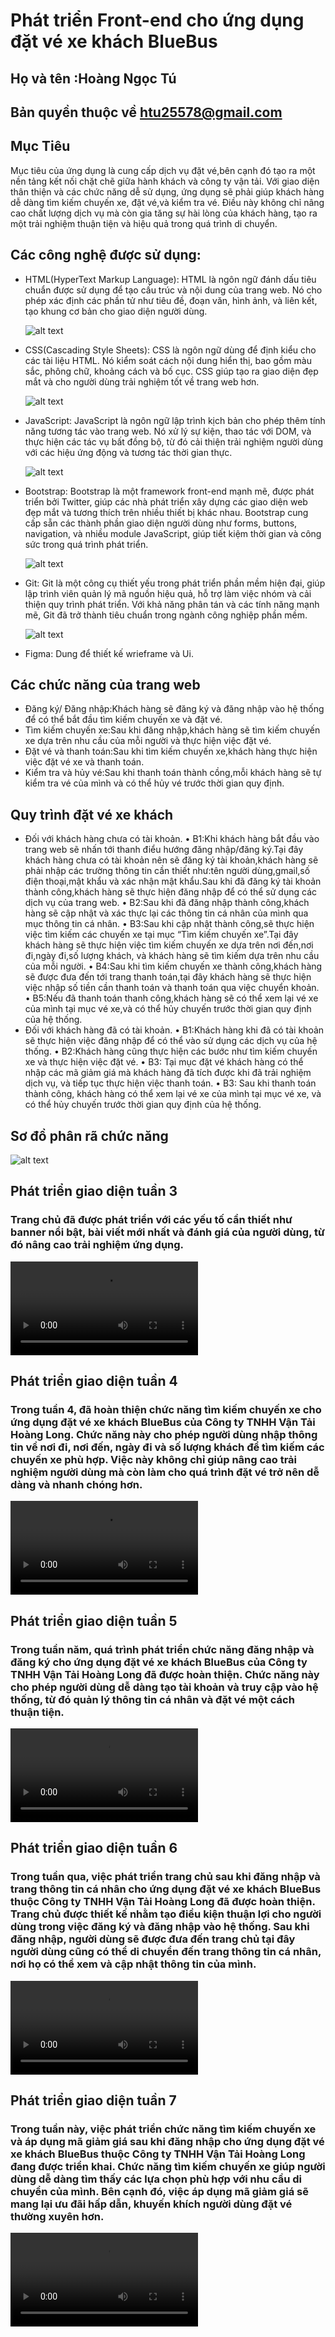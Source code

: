 # Phát triển Front-end cho ứng dụng đặt vé xe khách BlueBus

## Họ và tên :Hoàng Ngọc Tú
## Bản quyền thuộc về htu25578@gmail.com

## Mục Tiêu
Mục tiêu của ứng dụng là cung cấp dịch vụ đặt vé,bên cạnh đó tạo ra một nền tảng kết nối chặt chẽ giữa hành khách và công ty vận tải. Với giao diện thân thiện và các chức năng dễ sử dụng, ứng dụng sẽ phải giúp khách hàng dễ dàng tìm kiếm chuyến xe, đặt vé,và kiểm tra vé. Điều này không chỉ nâng cao chất lượng dịch vụ mà còn gia tăng sự hài lòng của khách hàng, tạo ra một trải nghiệm thuận tiện và hiệu quả trong quá trình di chuyển.

## Các công nghệ được sử dụng:
 - HTML(HyperText Markup Language): HTML là ngôn ngữ đánh dấu tiêu chuẩn được sử dụng để tạo cấu trúc và nội dung của trang web. Nó cho phép xác định các phần tử như tiêu đề, đoạn văn, hình ảnh, và liên kết, tạo khung cơ bản cho giao diện người dùng.
 
 
     ![alt text](image.png)



 - CSS(Cascading Style Sheets): CSS là ngôn ngữ dùng để định kiểu cho các tài liệu HTML. Nó kiểm soát cách nội dung hiển thị, bao gồm màu sắc, phông chữ, khoảng cách và bố cục. CSS giúp tạo ra giao diện đẹp mắt và cho người dùng trải nghiệm tốt về trang web hơn.


     ![alt text](image-2.png)


- JavaScript: JavaScript là ngôn ngữ lập trình kịch bản cho phép thêm tính năng tương tác vào trang web. Nó xử lý sự kiện, thao tác với DOM, và thực hiện các tác vụ bất đồng bộ, từ đó cải thiện trải nghiệm người dùng với các hiệu ứng động và tương tác thời gian thực.


     ![alt text](image-3.png)


- Bootstrap: Bootstrap là một framework front-end mạnh mẽ, được phát triển bởi Twitter, giúp các nhà phát triển xây dựng các giao diện web đẹp mắt và tương thích trên nhiều thiết bị khác nhau. Bootstrap cung cấp sẵn các thành phần giao diện người dùng như forms, buttons, navigation, và nhiều module JavaScript, giúp tiết kiệm thời gian và công sức trong quá trình phát triển.


    ![alt text](image-4.png)



- Git: Git là một công cụ thiết yếu trong phát triển phần mềm hiện đại, giúp lập trình viên quản lý mã nguồn hiệu quả, hỗ trợ làm việc nhóm và cải thiện quy trình phát triển. Với khả năng phân tán và các tính năng mạnh mẽ, Git đã trở thành tiêu chuẩn trong ngành công nghiệp phần mềm.


     ![alt text](image-5.png)

- Figma: Dung để thiết kế wrieframe và Ui.

## Các chức năng của trang web
-	Đăng ký/ Đăng nhập:Khách hàng sẽ đăng ký và đăng nhập vào hệ thống để có thể bắt đầu tìm kiếm chuyến xe và đặt vé.
-	Tìm kiếm chuyến xe:Sau khi đăng nhập,khách hàng sẽ tìm kiếm chuyến xe dựa trên nhu cầu của mỗi người và thực hiện việc đặt vé.
-	Đặt vé và thanh toán:Sau khi tìm kiếm chuyến xe,khách hàng thực hiện việc đặt vé xe và thanh toán.
-	Kiểm tra và hủy vé:Sau khi thanh toán thành cồng,mỗi khách hàng sẽ tự kiểm tra vé của mình và có thể hủy vé trước thời gian quy định.

 
## Quy trình đặt vé xe khách
-	Đối với khách hàng chưa có tài khoản.
•	B1:Khi khách hàng bắt đầu vào trang web sẽ nhấn tới thanh điểu hướng đăng nhập/đăng ký.Tại đây khách hàng chưa có tài khoản nên sẽ đăng ký tài khoản,khách hàng sẽ phải nhập các trường thông tin cần thiết như:tên người dùng,gmail,số điện thoại,mật khẩu và xác nhận mật khẩu.Sau khi đã đăng ký tài khoản thành công,khách hàng sẽ thực hiện đăng nhập để có thể sử dụng các dịch vụ của trang web.
•	B2:Sau khi đã đăng nhập thành công,khách hàng sẽ cập nhật và xác thực lại các thông tin cá nhân của mình qua mục thông tin cá nhân.
•	B3:Sau khi cập nhật thành công,sẽ thực hiện việc tìm kiếm các chuyến xe tại mục “Tìm kiếm chuyến xe”.Tại đây khách hàng sẽ thực hiện việc tìm kiếm chuyến xe dựa trên nơi đến,nơi đi,ngày đi,số lượng khách, và khách hàng sẽ tìm kiếm dựa trên nhu cầu của mỗi người.
•	B4:Sau khi tìm kiếm chuyến xe thành công,khách hàng sẽ được đưa đến tới trang thanh toán,tại đây khách hàng sẽ thực hiện việc nhập số tiền cần thanh toán và thanh toán qua việc chuyển khoản.
•	B5:Nếu đã thanh toán thanh công,khách hàng sẽ có thể xem lại vé xe của mình tại mục vé xe,và có thể hủy chuyến trước thời gian quy định của hệ thống.
- Đối với khách hàng đã có tài khoản.
•	B1:Khách hàng khi đã có tài khoản sẽ thực hiện việc đăng nhập để có thể vào sử dụng các dịch vụ của hệ thống.
•	B2:Khách hàng cũng thực hiện các bước như tìm kiếm chuyến xe và thực hiện việc đặt vé.
•	B3: Tại mục đặt vé khách hàng có thể nhập các mã giảm giá mà khách hàng đã tích được khi đã trải nghiệm dịch vụ, và tiếp tục thực hiện việc thanh toán.
•	B3: Sau khi thanh toán thành công, khách hàng có thể xem lại vé xe của mình tại mục vé xe, và có thể hủy chuyến trước thời gian quy định của hệ thống.

## Sơ đồ phân rã chức năng
![alt text](image-6.png)

## Phát triển giao diện tuần 3
### Trang chủ đã được phát triển với các yếu tố cần thiết như banner nổi bật, bài viết mới nhất và đánh giá của người dùng, từ đó nâng cao trải nghiệm ứng dụng.

 <video controls src="img-readme/Quay màn hình 2024-10-30 214416.mp4" title="Title"></video>


 ## Phát triển giao diện tuần 4
### Trong tuần 4, đã hoàn thiện chức năng tìm kiếm chuyến xe cho ứng dụng đặt vé xe khách BlueBus của Công ty TNHH Vận Tải Hoàng Long. Chức năng này cho phép người dùng nhập thông tin về nơi đi, nơi đến, ngày đi và số lượng khách để tìm kiếm các chuyến xe phù hợp. Việc này không chỉ giúp nâng cao trải nghiệm người dùng mà còn làm cho quá trình đặt vé trở nên dễ dàng và nhanh chóng hơn.

<video controls src="img-readme/nguoidungnhantimkiem.mp4" title="Title"></video>


## Phát triển giao diện tuần 5
### Trong tuần năm, quá trình phát triển chức năng đăng nhập và đăng ký cho ứng dụng đặt vé xe khách BlueBus của Công ty TNHH Vận Tải Hoàng Long đã được hoàn thiện. Chức năng này cho phép người dùng dễ dàng tạo tài khoản và truy cập vào hệ thống, từ đó quản lý thông tin cá nhân và đặt vé một cách thuận tiện.


<video controls src="img-readme/nguoidungkhinhandangkydangnhap.mp4" title="Title"></video>

## Phát triển giao diện tuần 6
### Trong tuần qua, việc phát triển trang chủ sau khi đăng nhập và trang thông tin cá nhân cho ứng dụng đặt vé xe khách BlueBus thuộc Công ty TNHH Vận Tải Hoàng Long đã được hoàn thiện. Trang chủ được thiết kế nhằm tạo điều kiện thuận lợi cho người dùng trong việc đăng ký và đăng nhập vào hệ thống. Sau khi đăng nhập, người dùng sẽ được đưa đến trang chủ tại đây người dùng cũng có thể di chuyển đến trang thông tin cá nhân, nơi họ có thể xem và cập nhật thông tin của mình. 

<video controls src="img-readme/thongtincanhan.mp4" title="Title"></video>


## Phát triển giao diện tuần 7
### Trong tuần này, việc phát triển chức năng tìm kiếm chuyến xe và áp dụng mã giảm giá sau khi đăng nhập cho ứng dụng đặt vé xe khách BlueBus thuộc Công ty TNHH Vận Tải Hoàng Long đang được triển khai. Chức năng tìm kiếm chuyến xe giúp người dùng dễ dàng tìm thấy các lựa chọn phù hợp với nhu cầu di chuyển của mình. Bên cạnh đó, việc áp dụng mã giảm giá sẽ mang lại ưu đãi hấp dẫn, khuyến khích người dùng đặt vé thường xuyên hơn.


<video controls src="img-readme/Tìm kiếm chuyến xe và mã giảm giá.mp4" title="Title"></video>